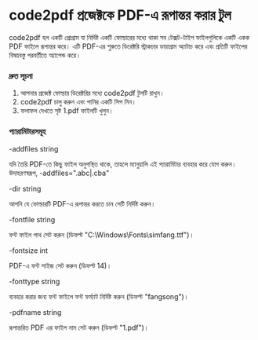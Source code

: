 # code2pdf প্রজেক্টকে PDF-এ রূপান্তর করার টুল
code2pdf হল একটি প্রোগ্রাম যা নির্দিষ্ট একটি ফোল্ডারের মধ্যে থাকা সব টেক্সট-টাইপ ফাইলগুলিকে একটি একক PDF ফাইলে রূপান্তর করে। এটি PDF-এর শুরুতে ডিরেক্টরি স্ট্রাকচার ডায়াগ্রাম অ্যাটাচ করে এবং প্রতিটি ফাইলের বিষয়বস্তু পরবর্তীতে অ্যাপেন্ড করে।

### দ্রুত সূচনা
1. আপনার প্রজেক্ট ফোল্ডার ডিরেক্টরির মধ্যে code2pdf টুলটি রাখুন।
2. code2pdf চালু করুন এবং পানির একটি সিপ নিন।
3. ফলাফল দেখতে সৃষ্ট 1.pdf ফাইলটি খুলুন।

### প্যারামিটারসমূহ
-addfiles string

যদি তৈরি PDF-তে কিছু ফাইল অনুপস্থিত থাকে, তাহলে ম্যানুয়ালি এই প্যারামিটার ব্যবহার করে যোগ করুন। উদাহরণস্বরূপ, -addfiles=".abc|.cba"

-dir string

আপনি যে ফোল্ডারটি PDF-এ রূপান্তর করতে চান সেটি নির্দিষ্ট করুন।

-fontfile string

ফন্ট ফাইল পাথ সেট করুন (ডিফল্ট "C:\Windows\Fonts\simfang.ttf")।

-fontsize int

PDF-এ ফন্ট সাইজ সেট করুন (ডিফল্ট 14)।

-fonttype string


ব্যবহার করার জন্য ফন্ট ফাইলে ফন্ট ফর্ম্যাট নির্দিষ্ট করুন (ডিফল্ট "fangsong")।

-pdfname string

রূপান্তরিত PDF এর ফাইল নাম সেট করুন (ডিফল্ট "1.pdf")।
